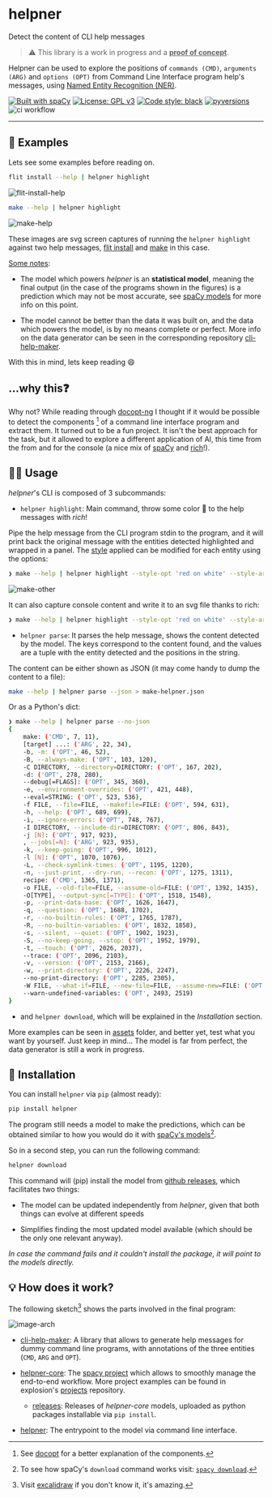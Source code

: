 # helpner
Detect the content of CLI help messages 

> :warning:
> This library is a work in progress and a <ins>**proof of concept**</ins>.

Helpner can be used to explore the positions of `commands (CMD)`, `arguments (ARG)` and `options (OPT)` from Command Line Interface program help's messages, using [Named Entity Recognition (NER)](https://spacy.io/usage/spacy-101#annotations-ner).


[![Built with spaCy](https://img.shields.io/badge/built%20with-spaCy-09a3d5.svg)](https://spacy.io)
[![License: GPL v3](https://img.shields.io/badge/License-GPLv3-blue.svg)](https://www.gnu.org/licenses/gpl-3.0)
[![Code style: black](https://img.shields.io/badge/code%20style-black-000000.svg)](https://github.com/psf/black)
[![pyversions](https://img.shields.io/pypi/pyversions/helpner.svg)](https://pypi.python.org/pypi/helpner)
![ci workflow](https://github.com/plaguss/cli-help-maker/actions/workflows/ci.yml/badge.svg)

<!-- [![codecov](https://codecov.io/gh/plaguss/cli-help-maker/branch/main/graph/badge.svg?token=AVKH6TS7G7)](https://codecov.io/gh/plaguss/cli-help-maker) 

![ci workflow](https://github.com/plaguss/cli-help-maker/actions/workflows/ci.yml/badge.svg)

-->

---

## :pencil: Examples

Lets see some examples before reading on.

```sh
flit install --help | helpner highlight
```

![flit-install-help](./assets/flit-install-help.svg)

```sh
make --help | helpner highlight
```

![make-help](./assets/make-help.svg)

These images are svg screen captures of running the `helpner highlight` against two help messages, [flit install](https://flit.pypa.io/en/stable/cmdline.html#flit-install) and [make](https://linux.die.net/man/1/make) in this case.

<ins>Some notes</ins>:

- The model which powers *helpner* is an **statistical model**, meaning the final output (in the case of the programs shown in the figures) is a prediction which may not be most accurate, see [spaCy models](https://spacy.io/usage/training) for more info on this point.

- The model cannot be better than the data it was built on, and the data which powers the model, is by no means complete or perfect. More info on the data generator can be seen in the corresponding repository [cli-help-maker](https://github.com/plaguss/cli-help-maker).

With this in mind, lets keep reading :smile:

## ...why this:question:

Why not? While reading through [docopt-ng](https://github.com/jazzband/docopt-ng) I thought if it would be possible to detect the components [^1] of a command line interface program and extract them. It turned out to be a fun project. It isn't the best approach for the task, but it allowed to explore a different application of AI, this time from the from and for the console (a nice mix of [spaCy](https://github.com/explosion/spaCy) and [rich](https://github.com/Textualize/rich)!).

[^1]: See [docopt](http://docopt.org/) for a better explanation of the components.

## 👩‍💻 Usage

*helpner*'s CLI is composed of 3 subcommands:

- `helpner highlight`: Main command, throw some color :rainbow: to the help messages with *rich*!

Pipe the help message from the CLI program stdin to the program, and it will print back the original message with the entities detected highlighted and wrapped in a panel. The [style](https://rich.readthedocs.io/en/stable/style.html) applied can be modified for each entity using the options:

```sh
❯ make --help | helpner highlight --style-opt 'red on white' --style-arg 'bold yellow' --style-cmd 'underline blue'
```

![make-other](./assets/make-other-help.svg)

It can also capture console content and write it to an svg file thanks to rich:

```sh
❯ make --help | helpner highlight --style-opt 'red on white' --style-arg 'bold yellow' --style-cmd 'underline blue' --save-svg --svg-filename make-other-help.svg
```

- `helpner parse`: It parses the help message, shows the content detected by the model. The keys correspond to the content found, and the values are a tuple with the entity detected and the positions in the string.

The content can be either shown as JSON (it may come handy to dump the content to a file):

```sh
make --help | helpner parse --json > make-helpner.json
```

Or as a Python's dict:

```sh
❯ make --help | helpner parse --no-json
{
    make: ('CMD', 7, 11),
    [target] ...: ('ARG', 22, 34),
    -b, -m: ('OPT', 46, 52),
    -B, --always-make: ('OPT', 103, 120),
    -C DIRECTORY, --directory=DIRECTORY: ('OPT', 167, 202),
    -d: ('OPT', 278, 280),
    --debug[=FLAGS]: ('OPT', 345, 360),
    -e, --environment-overrides: ('OPT', 421, 448),
    --eval=STRING: ('OPT', 523, 536),
    -f FILE, --file=FILE, --makefile=FILE: ('OPT', 594, 631),
    -h, --help: ('OPT', 689, 699),
    -i, --ignore-errors: ('OPT', 748, 767),
    -I DIRECTORY, --include-dir=DIRECTORY: ('OPT', 806, 843),
    -j [N]: ('OPT', 917, 923),
    , --jobs[=N]: ('ARG', 923, 935),
    -k, --keep-going: ('OPT', 996, 1012),
    -l [N]: ('OPT', 1070, 1076),
    -L, --check-symlink-times: ('OPT', 1195, 1220),
    -n, --just-print, --dry-run, --recon: ('OPT', 1275, 1311),
    recipe: ('CMD', 1365, 1371),
    -o FILE, --old-file=FILE, --assume-old=FILE: ('OPT', 1392, 1435),
    -O[TYPE], --output-sync[=TYPE]: ('OPT', 1518, 1548),
    -p, --print-data-base: ('OPT', 1626, 1647),
    -q, --question: ('OPT', 1688, 1702),
    -r, --no-builtin-rules: ('OPT', 1765, 1787),
    -R, --no-builtin-variables: ('OPT', 1832, 1858),
    -s, --silent, --quiet: ('OPT', 1902, 1923),
    -S, --no-keep-going, --stop: ('OPT', 1952, 1979),
    -t, --touch: ('OPT', 2026, 2037),
    --trace: ('OPT', 2096, 2103),
    -v, --version: ('OPT', 2153, 2166),
    -w, --print-directory: ('OPT', 2226, 2247),
    --no-print-directory: ('OPT', 2285, 2305),
    -W FILE, --what-if=FILE, --new-file=FILE, --assume-new=FILE: ('OPT', 2365, 2424),
    --warn-undefined-variables: ('OPT', 2493, 2519)
}
```

- and `helpner download`, which will be explained in the *Installation* section.

More examples can be seen in [assets](./assets/) folder, and better yet, test what you want by yourself. Just keep in mind... The model is far from perfect, the data generator is still a work in progress.

## 🔧 Installation

You can install `helpner` via `pip` (almost ready):

```sh
pip install helpner
```

The program still needs a model to make the predictions, which can be obtained similar to how you would do it with [spaCy's models](https://spacy.io/usage/models)[^2].

[^2]: To see how spaCy's `download` command works visit: [`spacy download`](https://spacy.io/api/cli#download).

So in a second step, you can run the following command:

```sh
helpner download
```

This command will (pip) install the model from [github releases](https://github.com/plaguss/helpner-core/releases), which facilitates two things:

- The model can be updated independently from *helpner*, given that both things can evolve at different speeds

- Simplifies finding the most updated model available (which should be the only one relevant anyway).

*In case the command fails and it couldn't install the package, it will point to the models directly.*

## :bulb: How does it work?

The following sketch[^3] shows the parts involved in the final program:

[^3]: Visit [excalidraw](https://excalidraw.com/) if you don't know it, it's amazing.

![image-arch](./assets/helpner-arch.png)

- [cli-help-maker](https://github.com/plaguss/cli-help-maker): A library that allows to generate help messages for dummy command line programs, with annotations of the three entities (`CMD`, `ARG` and `OPT`).

- [helpner-core](https://github.com/plaguss/helpner-core): The [spacy project](https://spacy.io/usage/projects) which allows to smoothly manage the end-to-end workflow. More project examples can be found in explosion's [projects](https://github.com/explosion/projects) repository.
    - [releases](https://github.com/plaguss/helpner-core/releases): Releases of *helpner-core* models, uploaded as python packages installable via `pip install`.

- [helpner](https://github.com/plaguss/helpner): The entrypoint to the model via command line interface.
